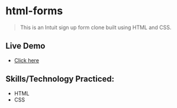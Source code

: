 # html-forms
> This is an Intuit sign up form clone built using HTML and CSS.
## Live Demo
- [Click here](https://yamakenth.github.io/html-forms/)
## Skills/Technology Practiced:
- HTML
- CSS